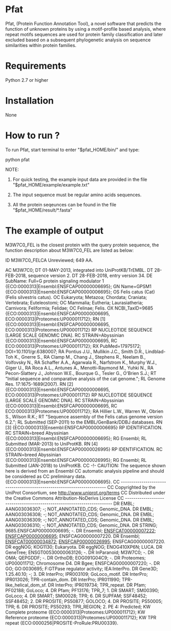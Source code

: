# Pfat
Pfat, (Protein Function Annotation Tool), a novel software that predicts the function of unknown proteins by using a motif-profile based analysis, where repeat motifs sequences are used for protein family classification and later excluded based on a subsequent phylogenetic analysis on sequence similarities within protein families.


Requirements 
============

Python 2.7 or higher


Installation
============

None


How to run ?
============

To run Pfat, start terminal to enter "$pfat_HOME/bin/" and type:

python pfat

NOTE: 

1) For quick testing, the example input data are provided in the file "$pfat_HOME/example/example.txt"

2) The input sequence must be regular amino acids sequences.

3) All the protein seqeunces can be found in the file "$pfat_HOME/result/*.fasta"


The example of output
============

M3W7C0_FEL is the closest protein with the query protein sequence, the function description about M3W7C0_FEL are listed as below:
<!-- bget:db:default --><!-- uniprot:M3W7C0_FELCA -->ID   M3W7C0_FELCA            Unreviewed;       649 AA.
AC   M3W7C0;
DT   01-MAY-2013, integrated into UniProtKB/TrEMBL.
DT   28-FEB-2018, sequence version 2.
DT   28-FEB-2018, entry version 34.
DE   SubName: Full=G protein signaling modulator 1 {ECO:0000313|Ensembl:ENSFCAP00000006695};
GN   Name=GPSM1 {ECO:0000313|Ensembl:ENSFCAP00000006695};
OS   Felis catus (Cat) (Felis silvestris catus).
OC   Eukaryota; Metazoa; Chordata; Craniata; Vertebrata; Euteleostomi;
OC   Mammalia; Eutheria; Laurasiatheria; Carnivora; Feliformia; Felidae;
OC   Felinae; Felis.
OX   NCBI_TaxID=9685 {ECO:0000313|Ensembl:ENSFCAP00000006695, ECO:0000313|Proteomes:UP000011712};
RN   [1] {ECO:0000313|Ensembl:ENSFCAP00000006695, ECO:0000313|Proteomes:UP000011712}
RP   NUCLEOTIDE SEQUENCE [LARGE SCALE GENOMIC DNA].
RC   STRAIN=Abyssinian {ECO:0000313|Ensembl:ENSFCAP00000006695,
RC   ECO:0000313|Proteomes:UP000011712};
RX   PubMed=17975172; DOI=10.1101/gr.6380007;
RA   Pontius J.U., Mullikin J.C., Smith D.R., Lindblad-Toh K., Gnerre S.,
RA   Clamp M., Chang J., Stephens R., Neelam B., Volfovsky N.,
RA   Schaffer A.A., Agarwala R., Narfstrom K., Murphy W.J., Giger U.,
RA   Roca A.L., Antunes A., Menotti-Raymond M., Yuhki N.,
RA   Pecon-Slattery J., Johnson W.E., Bourque G., Tesler G., O'Brien S.J.;
RT   "Initial sequence and comparative analysis of the cat genome.";
RL   Genome Res. 17:1675-1689(2007).
RN   [2] {ECO:0000313|Ensembl:ENSFCAP00000006695, ECO:0000313|Proteomes:UP000011712}
RP   NUCLEOTIDE SEQUENCE [LARGE SCALE GENOMIC DNA].
RC   STRAIN=Abyssinian {ECO:0000313|Ensembl:ENSFCAP00000006695,
RC   ECO:0000313|Proteomes:UP000011712};
RA   Hillier L.W., Warren W., Obrien S., Wilson R.K.;
RT   "Sequence assembly of the Felis catus genome version 6.2.";
RL   Submitted (SEP-2011) to the EMBL/GenBank/DDBJ databases.
RN   [3] {ECO:0000313|Ensembl:ENSFCAP00000006695}
RP   IDENTIFICATION.
RC   STRAIN=breed Abyssinian {ECO:0000313|Ensembl:ENSFCAP00000006695};
RG   Ensembl;
RL   Submitted (MAR-2013) to UniProtKB.
RN   [4] {ECO:0000313|Ensembl:ENSFCAP00000026995}
RP   IDENTIFICATION.
RC   STRAIN=breed Abyssinian {ECO:0000313|Ensembl:ENSFCAP00000026995};
RG   Ensembl;
RL   Submitted (JAN-2018) to UniProtKB.
CC   -!- CAUTION: The sequence shown here is derived from an Ensembl
CC       automatic analysis pipeline and should be considered as
CC       preliminary data. {ECO:0000313|Ensembl:ENSFCAP00000006695}.
CC   -----------------------------------------------------------------------
CC   Copyrighted by the UniProt Consortium, see http://www.uniprot.org/terms
CC   Distributed under the Creative Commons Attribution-NoDerivs License
CC   -----------------------------------------------------------------------
DR   EMBL; AANG03036307; -; NOT_ANNOTATED_CDS; Genomic_DNA.
DR   EMBL; AANG03036308; -; NOT_ANNOTATED_CDS; Genomic_DNA.
DR   EMBL; AANG03036309; -; NOT_ANNOTATED_CDS; Genomic_DNA.
DR   EMBL; AANG03036310; -; NOT_ANNOTATED_CDS; Genomic_DNA.
DR   STRING; 9685.ENSFCAP00000006695; -.
DR   Ensembl; <a href="http://www.ensembl.org/id/ENSFCAT00000007222">ENSFCAT00000007222</a>; <a href="http://www.ensembl.org/id/ENSFCAP00000006695">ENSFCAP00000006695</a>; ENSFCAG00000007220.
DR   Ensembl; <a href="http://www.ensembl.org/id/ENSFCAT00000034872">ENSFCAT00000034872</a>; <a href="http://www.ensembl.org/id/ENSFCAP00000026995">ENSFCAP00000026995</a>; ENSFCAG00000007220.
DR   eggNOG; KOG1130; Eukaryota.
DR   eggNOG; ENOG410XP6N; LUCA.
DR   GeneTree; ENSGT00530000063126; -.
DR   InParanoid; M3W7C0; -.
DR   OMA; QEPGDDF; -.
DR   OrthoDB; EOG091G04C9; -.
DR   Proteomes; UP000011712; Chromosome D4.
DR   Bgee; ENSFCAG00000007220; -.
DR   GO; GO:0030695; F:GTPase regulator activity; IEA:InterPro.
DR   Gene3D; 1.25.40.10; -; 3.
DR   InterPro; IPR003109; GoLoco_motif.
DR   InterPro; IPR013026; TPR-contain_dom.
DR   InterPro; IPR011990; TPR-like_helical_dom_sf.
DR   InterPro; IPR019734; TPR_repeat.
DR   Pfam; PF02188; GoLoco; 4.
DR   Pfam; PF13176; TPR_7; 1.
DR   SMART; SM00390; GoLoco; 4.
DR   SMART; SM00028; TPR; 6.
DR   SUPFAM; SSF48452; SSF48452; 2.
DR   PROSITE; PS50877; GOLOCO; 4.
DR   PROSITE; PS50005; TPR; 6.
DR   PROSITE; PS50293; TPR_REGION; 2.
PE   4: Predicted;
KW   Complete proteome {ECO:0000313|Proteomes:UP000011712};
KW   Reference proteome {ECO:0000313|Proteomes:UP000011712};
KW   TPR repeat {ECO:0000256|PROSITE-ProRule:PRU00339}.
